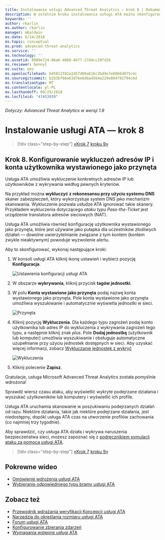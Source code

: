 ```yaml
---
title: Instalowanie usługi Advanced Threat Analytics — krok 8 | Dokumentacja firmy Microsoft
description: W ostatnim kroku instalowania usługi ATA można skonfigurować użytkownika wystawionego jako przynęta.
keywords: ''
author: rkarlin
ms.author: rkarlin
manager: mbaldwin
ms.date: 6/14/2018
ms.topic: conceptual
ms.prod: advanced-threat-analytics
ms.service: ''
ms.technology: ''
ms.assetid: 8980e724-06a6-40b0-8477-27d4cc29fd2b
ms.reviewer: bennyl
ms.suite: ems
ms.openlocfilehash: b45012f82a2457d09a616c2bd9e7e8866d0f5cdc
ms.sourcegitcommit: b283bf66e63d76e6dba4564a229e804792794c6d
ms.translationtype: MT
ms.contentlocale: pl-PL
ms.lasthandoff: 09/29/2018
ms.locfileid: "47453939"
---
```

*Dotyczy: Advanced Threat Analytics w wersji 1.9*



# <a name="install-ata---step-8"></a>Instalowanie usługi ATA — krok 8

> [!div class="step-by-step"]
> [«Krok 7](vpn-integration-install-step.md)
> [kroku 9»](install-ata-step9-samr.md)

## <a name="step-8-configure-ip-address-exclusions-and-honeytoken-user"></a>Krok 8. Konfigurowanie wykluczeń adresów IP i konta użytkownika wystawionego jako przynęta
Usługa ATA umożliwia wykluczenie konkretnych adresów IP lub użytkowników z wykrywania według pewnych kryteriów. 

Na przykład można **wykluczyć z rekonesansu przy użyciu systemu DNS** skaner zabezpieczeń, który wykorzystuje system DNS jako mechanizm skanowania. Wykluczenie pozwala usłudze ATA ignorować takie skanery. Przykładem wykluczenia dotyczącego *ataku typu Pass-the-Ticket* jest urządzenie translatora adresów sieciowych (NAT).    

Usługa ATA umożliwia również konfigurację użytkownika wystawionego jako przynęta, które jest używane jako pułapka dla uczestników złośliwych działań — dowolne uwierzytelnianie związane z tym kontem (kontem zwykle nieaktywnym) powoduje wyzwolenie alertu.

Aby to skonfigurować, wykonaj następujące kroki:

1.  W konsoli usługi ATA kliknij ikonę ustawień i wybierz pozycję **Konfiguracja**.

    ![Ustawienia konfiguracji usługi ATA](media/ATA-config-icon.png)

2.  W obszarze **wykrywania**, kliknij przycisk **tagów jednostki**.

2. W polu **Konta wystawione jako przynęta** podaj nazwę konta wystawionego jako przynęta. Pole konta wystawione jako przynęta umożliwia wyszukiwanie i automatycznie wyświetla jednostki w sieci.

   ![Przynęta](media/honeytoken.png)

3. Kliknij pozycję **Wykluczenia**. Dla każdego typu zagrożeń podaj konto użytkownika lub adres IP do wykluczenia z wykrywania zagrożeń tego typu, a następnie kliknij znak *plus*. Pole **Dodaj jednostkę** (użytkownik lub komputer) umożliwia wyszukiwanie i obsługuje automatyczne uzupełnianie przy użyciu jednostek dostępnych w sieci. Aby uzyskać więcej informacji, zobacz [Wykluczanie jednostek z wykryć](excluding-entities-from-detections.md)

   ![Wykluczenia](media/exclusions.png)

4.  Kliknij polecenie **Zapisz**.


Gratulacje, usługa Microsoft Advanced Threat Analytics została pomyślnie wdrożona!

Sprawdź wiersz czasu ataku, aby wyświetlić wykryte podejrzane działania i wyszukać użytkowników lub komputery i wyświetlić ich profile.

Usługa ATA uruchamia skanowanie w poszukiwaniu podejrzanych działań od razu. Niektóre działania, takie jak niektóre podejrzane działania, jest niedostępny, dopóki usługa ATA czas na utworzenie profilów zachowania (co najmniej trzy tygodnie).

Aby sprawdzić, czy usługa ATA działa i wykrywa naruszenia bezpieczeństwa sieci, możesz zapoznać się z [podręcznikiem symulacji ataku za pomocą usługi ATA](https://docs.microsoft.com/enterprise-mobility-security/solutions/ata-attack-simulation-playbook).


> [!div class="step-by-step"]
> [«Krok 7](vpn-integration-install-step.md)
> [kroku 9»](install-ata-step9-samr.md)


## <a name="related-videos"></a>Pokrewne wideo
- [Omówienie wdrożenia usługi ATA](https://channel9.msdn.com/Shows/Microsoft-Security/Overview-of-ATA-Deployment-in-10-Minutes)
- [Wybieranie odpowiedniego typu bramy usługi ATA](https://channel9.msdn.com/Shows/Microsoft-Security/ATA-Deployment-Choose-the-Right-Gateway-Type)


## <a name="see-also"></a>Zobacz też
- [Przewodnik wdrażania weryfikacji Koncepcji usługi ATA](http://aka.ms/atapoc)
- [Narzędzia do określania rozmiaru usługi ATA](http://aka.ms/atasizingtool)
- [Forum usługi ATA](https://social.technet.microsoft.com/Forums/security/home?forum=mata)
- [Konfigurowanie zbierania zdarzeń](configure-event-collection.md)
- [Wymagania wstępne usługi ATA](ata-prerequisites.md)

